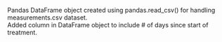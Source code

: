 Pandas DataFrame object created using pandas.read_csv() for handling measurements.csv dataset.<br>
Added column in DataFrame object to include # of days since start of treatment.
